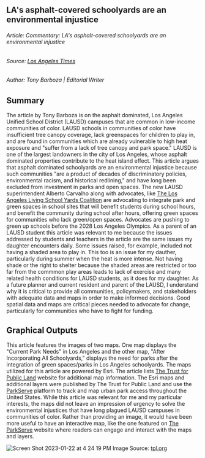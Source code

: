 ## LA's asphalt-covered schoolyards are an environmental injustice
###### Article: Commentary: LA's asphalt-covered schoolyards are an environmental injustice
###### Source: [Los Angeles Times](https://www.latimes.com/opinion/story/2022-03-27/green-schoolyards-lausd-environmental-injustice)
###### Author: Tony Barboza | Editorial Writer

## Summary

The article by Tony Barboza is on the asphalt dominated, Los Angeles Unified School District (LAUSD) campuses that are common in low-income communities of color. LAUSD schools in communities of color have insufficient tree canopy coverage, lack greenspaces for children to play in, and are found in communities which are already vulnerable to high heat exposure and "suffer from a lack of tree canopy and park space." LAUSD is one of the largest landowners in the city of Los Angeles, whose asphalt dominated properties contribute to the heat island effect. This article argues that asphalt dominated schoolyards are an environmental injustice because such communities "are a product of decades of discriminatory policies, environmental racism, and historical redlining," and have long been excluded from investment in parks and open spaces. The new LAUSD superintendent Alberto Carvalho along with advocates, like [The Los Angeles Living School Yards Coalition](https://www.lalivingschoolyards.org/) are advocating to integrate park and green spaces in school sites that will benefit students during school hours, and benefit the community during school after hours, offering green spaces for communities who lack green/open spaces. Advocates are pushing to green up schools before the 2028 Los Angeles Olympics. As a parent of an LAUSD student this article was relevant to me because the issues addressed by students and teachers in the article are the same issues my daughter encounters daily. Some issues raised, for example, included not having a shaded area to play in. This too is an issue for my dauther, particularly during summer when the heat is more intense. Not having shade or the right to shelter because the shaded areas are restricted or too far from the commmon play areas leads to lack of exercise and many related health conditions for LAUSD students, as it does for my daughter. As a future planner and current resident and parent of the LAUSD, I understand why it is critical to provide all communities, policymakers, and stakeholders with adequate data and maps in order to make informed decisions. Good spatial data and maps are critical pieces needed to advocate for change, particularly for communities who have to fight for funding. 

## Graphical Outputs

This article features the images of two maps. One map displays the "Current Park Needs" in Los Angeles and the other map, "After Incorporating All Schoolyards," displays the need for parks after the integration of green spaces/parks in Los Angeles schoolyards. The maps utilized for this article are powered by Esri. The article lists [The Trust for Public Land](https://www.tpl.org/) website for additional map information. The Esri maps and additional layers were published by The Trust for Public Land and use the [ParkServe](https://parkserve.tpl.org/mapping/index.html?CityID=0644000) platform to track and map urban park access throughout the United States. While this article was relevant for me and my particular interests, the maps did not leave an impression of urgency to solve the environmental injustices that have long plagued LAUSD campuses in communities of color. Rather than providing an image, it would have been more useful to have an interactive map, like the one featured on [The ParkServe](https://parkserve.tpl.org/mapping/index.html?CityID=0644000) website where readers can engage and interact with the maps and layers.

![Screen Shot 2023-01-22 at 4 24 19 PM](https://user-images.githubusercontent.com/122755520/213948607-84e1c880-220f-4e29-b3ea-ba0c80dbe701.png)
Image Source: [tpl.org](https://www.tpl.org/)
